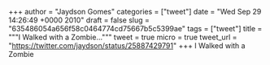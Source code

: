 
+++
author = "Jaydson Gomes"
categories = ["tweet"]
date = "Wed Sep 29 14:26:49 +0000 2010"
draft = false
slug = "635486054a656f58c0464774cd75667b5c5399ae"
tags = ["tweet"]
title = """I Walked with a Zombie..."""
tweet = true
micro = true
tweet_url = "https://twitter.com/jaydson/status/25887429791"
+++
I Walked with a Zombie

